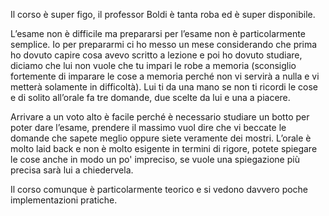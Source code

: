 Il corso è super figo, il professor Boldi è tanta roba ed è super disponibile.

L’esame non è difficile ma prepararsi per l’esame non è particolarmente semplice.
Io per prepararmi ci ho messo un mese considerando che prima ho dovuto capire cosa avevo scritto a lezione e poi ho dovuto studiare, diciamo che lui non vuole che tu impari le robe a memoria (sconsiglio fortemente di imparare le cose a memoria perché non vi servirà a nulla e vi metterà solamente in difficoltà).
Lui ti da una mano se non ti ricordi le cose e di solito all’orale fa tre domande, due scelte da lui e una a piacere.

Arrivare a un voto alto è facile perché è necessario studiare un botto per poter dare l’esame, prendere il massimo vuol dire che vi beccate le domande che sapete meglio oppure siete veramente dei mostri.
L’orale è molto laid back e non è molto esigente in termini di rigore, potete spiegare le cose anche in modo un po' impreciso, se vuole una spiegazione più precisa sarà lui a chiedervela.

Il corso comunque è particolarmente teorico e si vedono davvero poche implementazioni pratiche.
